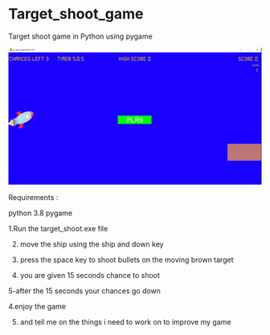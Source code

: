 # Target_shoot_game
Target shoot game in Python using pygame

![](images/Target%20shoot%20.JPG)


Requirements :

python 3.8 
pygame 

1.Run the target_shoot.exe file 

2. move the ship using the ship and down key

3. press the space key to shoot bullets on the moving brown target

4. you are given 15 seconds chance to shoot 

5-after the 15 seconds your chances go down

4.enjoy the game 

5. and tell me on the things i need to work on to improve my game
